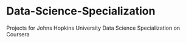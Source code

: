 # Data-Science-Specialization
Projects for Johns Hopkins University Data Science Specialization on Coursera
